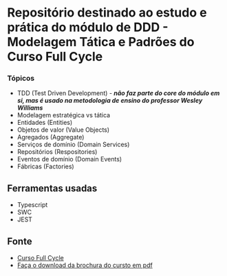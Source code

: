 # Repositório destinado ao estudo e prática do módulo de DDD - Modelagem Tática e Padrões do Curso Full Cycle

### Tópicos

* TDD (Test Driven Development) - ***não faz parte do core do módulo em si, mas é usado na metodologia de ensino do professor Wesley Williams***
* Modelagem estratégica vs tática
* Entidades (Entities)
* Objetos de valor (Value Objects)
* Agregados (Aggregate)
* Serviços de domínio (Domain Services)
* Repositórios (Respositories)
* Eventos de domínio (Domain Events)
* Fábricas (Factories)

## Ferramentas usadas

* Typescript
* SWC
* JEST

## Fonte

* [Curso Full Cycle](https://curso.fullcycle.com.br/curso-fullcycle/)
* [Faça o download da brochura do cursto em pdf](http://lancamento.fullcycle.com.br/brochura-fullcycle-3.0.pdf)

